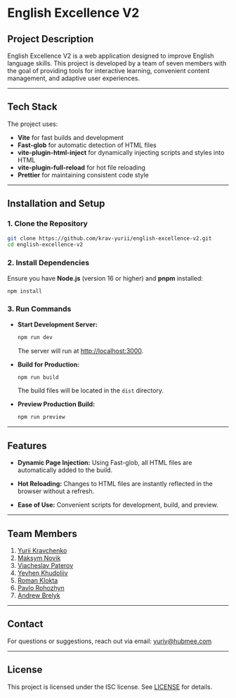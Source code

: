 
# English Excellence V2

## Project Description
English Excellence V2 is a web application designed to improve English language skills. This project is developed by a team of seven members with the goal of providing tools for interactive learning, convenient content management, and adaptive user experiences.

---

## Tech Stack

The project uses:
- **Vite** for fast builds and development
- **Fast-glob** for automatic detection of HTML files
- **vite-plugin-html-inject** for dynamically injecting scripts and styles into HTML
- **vite-plugin-full-reload** for hot file reloading
- **Prettier** for maintaining consistent code style

---

## Installation and Setup

### 1. Clone the Repository
```bash
git clone https://github.com/krav-yurii/english-excellence-v2.git
cd english-excellence-v2
```

### 2. Install Dependencies
Ensure you have **Node.js** (version 16 or higher) and **pnpm** installed:
```bash
npm install
```

### 3. Run Commands
- **Start Development Server:**
  ```bash
  npm run dev
  ```
  The server will run at [http://localhost:3000](http://localhost:3000).

- **Build for Production:**
  ```bash
  npm run build
  ```
  The build files will be located in the `dist` directory.

- **Preview Production Build:**
  ```bash
  npm run preview
  ```

---


## Features

- **Dynamic Page Injection:**
  Using Fast-glob, all HTML files are automatically added to the build.

- **Hot Reloading:**
  Changes to HTML files are instantly reflected in the browser without a refresh.

- **Ease of Use:**
  Convenient scripts for development, build, and preview.

---

## Team Members

1. [Yurii Kravchenko](https://github.com/krav-yurii)
2. [Maksym Novik](https://github.com/novikor)
3. [Viacheslav Paterov](https://github.com/TortP)
4. [Yevhen Khudoliiv](https://github.com/shiki-gami)
5. [Roman Klokta](https://github.com/Klokta1)
6. [Pavlo Rohozhyn](https://github.com/PavloRohozhyn)
7. [Andrew Brelyk](https://github.com/Westflag)

---

## Contact
For questions or suggestions, reach out via email: [yuriy@hubmee.com](mailto:yuriy@hubmee.com)

---

## License
This project is licensed under the ISC license. See [LICENSE](./LICENSE) for details.
